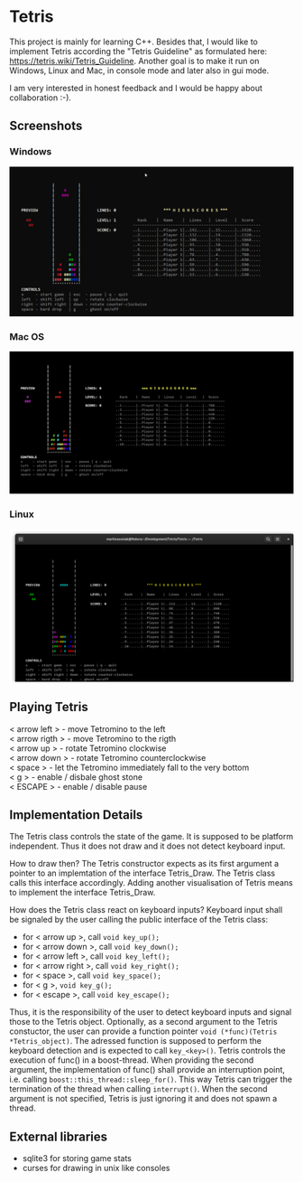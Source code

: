 # Tetris

This project is mainly for learning C++. Besides that, I would like to implement Tetris according the "Tetris Guideline" as formulated here:
https://tetris.wiki/Tetris_Guideline. Another goal is to make it run on Windows, Linux and Mac, in console mode and later also in gui mode. 

I am very interested in honest feedback and I would be happy about collaboration :-).

## Screenshots
### Windows
![windows console screenshot](windows_console.png)
### Mac OS
![macos console screenshot](macos_console.png)
### Linux
![linux console screenshot](linux_console.png)

## Playing Tetris
< arrow left >  - move Tetromino to the left  
< arrow rigth > - move Tetromino to the rigth  
< arrow up >    - rotate Tetromino clockwise  
< arrow down >  - rotate Tetromino counterclockwise  
< space >       - let the Tetromino immediately fall to the very bottom  
< g >           - enable / disbale ghost stone  
< ESCAPE >      - enable / disable pause  


## Implementation Details
The Tetris class controls the state of the game. It is supposed to be platform independent. Thus it does not draw and it does not detect keyboard input.

How to draw then? The Tetris constructor expects as its first argument a pointer to an implemtation of the interface Tetris_Draw. 
The Tetris class calls this interface accordingly. Adding another visualisation of Tetris means to implement the interface Tetris_Draw.

How does the Tetris class react on keyboard inputs? Keyboard input shall be signaled by the user calling the public interface of the Tetris class:
- for < arrow up >, call `void key_up();`    
- for < arrow down >, call `void key_down();`  
- for < arrow left >, call `void key_left();`  
- for < arrow right >, call `void key_right();` 
- for < space >, call `void key_space();` 
- for < g >, `void key_g();`    
- for < escape >, call `void key_escape();`

Thus, it is the responsibility of the user to detect keyboard inputs and signal those to the Tetris object. Optionally, as a second argument to the Tetris constuctor, 
the user can provide a function pointer `void (*func)(Tetris *Tetris_object)`. The adressed function is supposed to perform the keyboard detection and is expected to call 
`key_<key>()`. Tetris controls the execution of func() in a boost-thread. When providing the second argument, the implementation of func() shall provide an interruption point, 
i.e. calling `boost::this_thread::sleep_for()`. This way Tetris can trigger the termination of the thread when calling `interrupt()`. When the second argument is not specified, 
Tetris is just ignoring it and does not spawn a thread. 


## External libraries
- sqlite3 for storing game stats
- curses for drawing in unix like consoles
